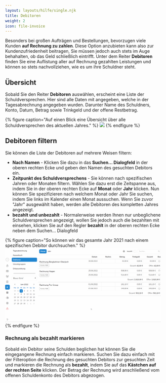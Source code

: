 ```yaml
---
layout: layouts/hilfe/single.njk
title: Debitoren
weight: 2
icon: file-invoice
---
```


Besonders bei großen Aufträgen und Bestellungen, bevorzugen viele Kunden **auf
Rechnung zu zahlen**. Diese Option anzubieten kann also zur Kundenzufriedenheit
beitragen, Sie müssen jedoch auch stets im Auge behahalten, ob
das Geld schließlich eintrifft. Unter dem Reiter **Debitoren** finden Sie eine Auflistung aller auf
Rechnung gezahlten Leistungen und können so stets nachvollziehen, wie es um ihre
Schuldner steht. 

## Übersicht

Sobald Sie den Reiter **Debitoren** auswählen, erscheint eine Liste der
Schuldversprechen. Hier sind alle Daten mit angegeben, welche in der
Tagesabrechnung angegeben wurden. Darunter Name des Schuldners, Konto, Datum,
Betrag sowie Trinkgeld und der offene Restbetrag. 

{% figure caption="Auf einen Blick eine Übersicht über alle Schuldversprechen
des aktuellen Jahres." %}
<img src="debitoren-übersicht.png"/>
{% endfigure %}

## Debitoren filtern

Sie können die Liste der Debitoren auf mehrere Weisen filtern:

-  **Nach Namen** - Klicken Sie dazu in das **Suchen... Dialogfeld** in der
   oberen rechten Ecke und geben den Namen des gesuchten Debitors ein.
-  **Zeitpunkt des Schuldversprechens** - Sie können nach spezifischen Jahren oder
   Monaten filtern. Wählen Sie dazu erst die Zeitspanne aus, indem Sie in der
   oberen rechten Ecke auf **Monat** oder **Jahr** klicken. Nun können Sie
   spezifizieren nach welchem Monat oder Jahr Sie suchen, indem Sie links im
   Kalender einen Monat aussuchen. Wenn Sie zuvor "Jahr" ausgewählt haben,
   werden alle Debitoren des kompletten Jahres angezeigt.
-  **bezahlt und unbezahlt** - Normalerweise werden Ihnen nur unbeglichene
   Schuldversprechen angezeigt, wollen Sie jedoch auch die bezahlten mit
   einsehen, klicken Sie auf den Regler **bezahlt** in der oberen rechten Ecke
   neben dem Suchen... Dialogfeld

{% figure caption="So können wir das gesamte Jahr 2021 nach einem spezifischen
Debitor durchsuchen." %}
<img src="debitoren-filter.gif"/>
{% endfigure %}

### Rechnung als bezahlt markieren

Sobald ein Debitor seine Schulden beglichen hat können Sie die eingegangene
Rechnung einfach markieren. Suchen Sie dazu einfach mit der Filteroption die
Rechnung des gesuchten Debitors zur gesuchten Zeit und markieren die Rechnung
als **bezahlt**, indem Sie auf das **Kästchen auf der rechten Seite** klicken. Der
Betrag der Rechnung wird anschließend vom offenen Schuldenkonto des Debitors abgezogen.